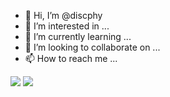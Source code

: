 - 👋 Hi, I’m @discphy
- 👀 I’m interested in ...
- 🌱 I’m currently learning ...
- 💞️ I’m looking to collaborate on ...
- 📫 How to reach me ...

<img src="https://img.shields.io/badge/Notion-000000?style=for-the-badge&logo=java&logoColor=white">
<img src="https://img.shields.io/badge/Spring-6DB33F?style=for-the-badge&logo=Spring&logoColor=white">
<!---
discphy/discphy is a ✨ special ✨ repository because its `README.md` (this file) appears on your GitHub profile.
You can click the Preview link to take a look at your changes.
--->
